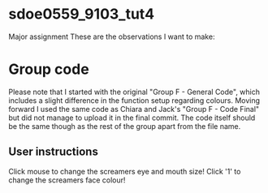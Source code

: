 # sdoe0559_9103_tut4

Major assignment 
These are the observations I want to make:

# Group code
Please note that I started with the original "Group F - General Code", which includes a slight difference in the function setup regarding colours. Moving forward I used the same code as Chiara and Jack's "Group F - Code Final" but did not manage to upload it in the final commit. The code itself should be the same though as the rest of the group apart from the file name.

## User instructions
Click mouse to change the screamers eye and mouth size!
Click '1' to change the screamers face colour!

